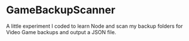 # GameBackupScanner
A little experiment I coded to learn Node and scan my backup folders for Video Game backups and output a JSON file.
